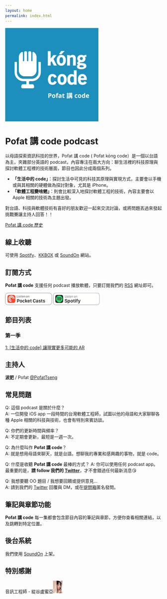 ```yaml
---
layout: home
permalink: index.html
---
```


<img src="og_image.jpg" width="300" alt="Pofat 講 code podcast logo"/>

# Pofat 講 code podcast

以母語探索資訊科技的世界，Pofat 講 code ( Pofat kóng code）是一個以台語為主，夾雜部分英語的 podcast，內容專注在兩大方向：聊生活裡的科技原理與探討軟體工程裡的技術層面，節目也因此分成兩個系列。

* **「生活中的 code」**：探討生活中可見的科技其原理與實現方式，主要會以手機或與其相關的硬體做為探討對象，尤其是 iPhone。
* **「軟體工程變啥魍」**：則會比較深入地探討軟體工程的技術，內容主要會以 Apple 相關的技術為主題出發。

對台語、科技與軟體技術有喜好的朋友歡迎一起來交流討論，或將問題丟過來發起挑戰賽讓主持人回答！！

[Pofat 講 code 歷史](/history)

## 線上收聽

可使用 <a href="https://open.spotify.com/show/3sLlQ699L5hMbkYJdkowjx">Spotify</a>、<a href="https://podcast.kkbox.com/channel/LarV8K8O4jH_rwFbTk">KKBOX</a> 或 <a href="https://player.soundon.fm/p/832a4f37-a4c4-410f-883e-e73113ee0527">SoundOn</a> 網站。

## 訂閱方式

**Pofat 講 code** 支援任何 podcast 播放軟體，只要訂閱我們的 [RSS](feed:https://api.soundon.fm/v2/podcasts/832a4f37-a4c4-410f-883e-e73113ee0527/feed.xml) 網址即可。

<p>
	<a href="https://pca.st/7oexx0fb"><img src="/pocket_casts.png" width="150" alt="Listen on Pocket Casts"></a> <a href="https://open.spotify.com/show/3sLlQ699L5hMbkYJdkowjx"><img src="/spotify.png" width="150" alt="Listen on Spotify"></a>
</p>

## 節目列表

### 第一季

[1: [生活中的 code] 讓現實更多可能的 AR](/episodes/1)

## 主持人

**波肥** / Pofat
[@PofatTseng](https://twitter.com/@PofatTseng)

## 常見問題
Q: 這個 podcast 是關於什麼？  
A: 一位開發 iOS app 一段時間的台灣軟體工程師，試圖以他的母語和大家聊聊各種 Apple 相關的科技與技術，也會有特別來賓訪談。

Q: 你們的更新時間與頻率？  
A: 不定期會更新，最短是一週一次。

Q: 為什麼叫作 **Pofat 講 code**？  
A: 就是想用母語來聊天，就是台語。想聊我的專業和感興趣的事物，就是 code。

Q: 什麼是收聽 **Pofat 講 code** 最棒的方式？
A: 你可以使用任何 podcast app。最重要的是，**請 follow 我們的 [Twitter](https://twitter.com/pofat_kongcode)**，才不會錯過任何最新消息😘

Q: 我想要聽 OO 題目 / 我想要回饋或提供意見...  
A: 請到我們的 [Twitter](https://twitter.com/pofat_kongcode) 回覆與 DM，或在[提問箱](https://peing.net/zh-TW/pofat_kongcode)匿名發問。

## 筆記與章節功能

**Pofat 講 code** 每一集都會包含節目內容的筆記與章節，方便你查看相關連結，以及跳轉到特定位置。

## 後台系統
我們使用 [SoundOn](https://host.soundon.fm) 上架。

## 特別感謝

音訊工程師 - 緃谷盧蜜亞<img src="miya.jpg" width="30" alt="Miya"/>
